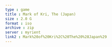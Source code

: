 ```yaml
---
type : game
title : Mark of Kri, The (Japan)
size : 2.0 G
format : iso
archive : zip
server : myrient
link2 : Mark%20of%20Kri%2C%20The%20%28Japan%29
---
```

